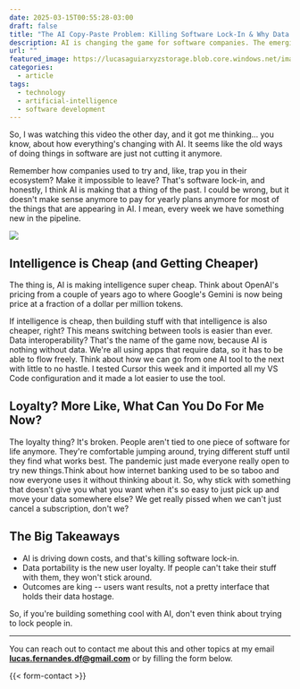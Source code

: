 ```yaml
---
date: 2025-03-15T00:55:28-03:00
draft: false
title: "The AI Copy-Paste Problem: Killing Software Lock-In & Why Data Portability is Key"
description: AI is changing the game for software companies. The emerging "AI Copy-Paste Problem" highlights the declining effectiveness of software lock-in. Users now prioritize data portability, enabled by accessible AI tools, allowing them to easily move between platforms. This article examines how businesses can adapt by embracing data interoperability to build genuine customer loyalty in the age of AI. 
url: ""
featured_image: https://lucasaguiarxyzstorage.blob.core.windows.net/images/thumb-ai-copy-paste.png
categories:
  - article
tags:
  - technology
  - artificial-intelligence
  - software development
---
```



So, I was watching this video the other day, and it got me thinking... you know, about how everything's changing with AI. It seems like the old ways of doing things in software are just not cutting it anymore.

Remember how companies used to try and, like, trap you in their ecosystem? Make it impossible to leave? That's software lock-in, and honestly, I think AI is making that a thing of the past. I could be wrong, but it doesn't make sense anymore to pay for yearly plans anymore for most of the things that are appearing in AI. I mean, every week we have something new in the pipeline.

![](https://lucasaguiarxyzstorage.blob.core.windows.net/images/data-flow-2.jpeg)

## Intelligence is Cheap (and Getting Cheaper)

The thing is, AI is making intelligence super cheap. Think about OpenAI's pricing from a couple of years ago to where Google's Gemini is now being price at a fraction of a dollar per million tokens.

If intelligence is cheap, then building stuff with that intelligence is also cheaper, right? This means switching between tools is easier than ever. Data interoperability? That's the name of the game now, because AI is nothing without data. We're all using apps that require data, so it has to be able to flow freely. Think about how we can go from one AI tool to the next with little to no hastle. I tested Cursor this week and it imported all my VS Code configuration and it made a lot easier to use the tool.

## Loyalty? More Like, What Can You Do For Me Now?

The loyalty thing? It's broken. People aren't tied to one piece of software for life anymore. They're comfortable jumping around, trying different stuff until they find what works best. The pandemic just made everyone really open to try new things.Think about how internet banking used to be so taboo and now everyone uses it without thinking about it. So, why stick with something that doesn't give you what you want when it's so easy to just pick up and move your data somewhere else? We get really pissed when we can't just cancel a subscription, don't we?

## The Big Takeaways

* AI is driving down costs, and that's killing software lock-in.
* Data portability is the new user loyalty. If people can't take their stuff with them, they won't stick around.
* Outcomes are king -- users want results, not a pretty interface that holds their data hostage.

So, if you're building something cool with AI, don't even think about trying to lock people in. 

---
You can reach out to contact me about this and other topics at my email **<lucas.fernandes.df@gmail.com>** or by filling the form below.

{{< form-contact >}}
